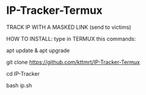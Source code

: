 # IP-Tracker-Termux
TRACK IP WITH A MASKED LINK (send to victims)

HOW TO INSTALL: type in TERMUX this commands:

apt update & apt upgrade

git clone https://github.com/kttmrt/IP-Tracker-Termux

cd IP-Tracker

bash ip.sh




